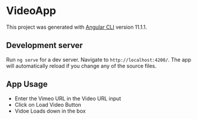 # VideoApp

This project was generated with [Angular CLI](https://github.com/angular/angular-cli) version 11.1.1.

## Development server

Run `ng serve` for a dev server. Navigate to `http://localhost:4200/`. The app will automatically reload if you change any of the source files.

## App Usage

- Enter the Vimeo URL in the Video URL input 
- Click on Load Video Button
- Vidoe Loads down in the box